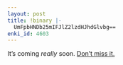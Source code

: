 ```yaml
---
layout: post
title: !binary |-
  UmFpbHNDb25mIFJlZ2lzdHJhdGlvbg==
enki_id: 4603
---
```


It’s coming *really* soon. [Don’t miss it.](http://railsconf.org)
